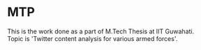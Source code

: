 # MTP

This is the work done as a part of M.Tech Thesis at IIT Guwahati. <br />
Topic is 'Twitter content analysis for various armed forces'.
